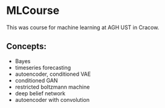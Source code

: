 # MLCourse

This was course for machine learning at AGH UST in Cracow.

## Concepts:
- Bayes
- timeseries forecasting
- autoencoder, conditioned VAE
- conditioned GAN
- restricted boltzmann machine
- deep belief network
- autoencoder with convolution